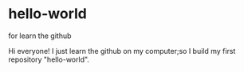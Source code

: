 # hello-world
for learn the github

Hi everyone!
I just learn the github on my computer;so I build my first repository "hello-world".
